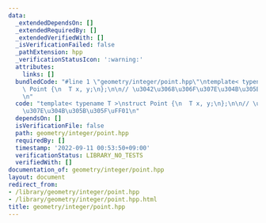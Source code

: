 ```yaml
---
data:
  _extendedDependsOn: []
  _extendedRequiredBy: []
  _extendedVerifiedWith: []
  _isVerificationFailed: false
  _pathExtension: hpp
  _verificationStatusIcon: ':warning:'
  attributes:
    links: []
  bundledCode: "#line 1 \"geometry/integer/point.hpp\"\ntemplate< typename T >\nstruct\
    \ Point {\n  T x, y;\n};\n\n// \u3042\u3068\u306F\u307E\u304B\u305B\u305F\uFF01\
    \n"
  code: "template< typename T >\nstruct Point {\n  T x, y;\n};\n\n// \u3042\u3068\u306F\
    \u307E\u304B\u305B\u305F\uFF01\n"
  dependsOn: []
  isVerificationFile: false
  path: geometry/integer/point.hpp
  requiredBy: []
  timestamp: '2022-09-11 00:53:50+09:00'
  verificationStatus: LIBRARY_NO_TESTS
  verifiedWith: []
documentation_of: geometry/integer/point.hpp
layout: document
redirect_from:
- /library/geometry/integer/point.hpp
- /library/geometry/integer/point.hpp.html
title: geometry/integer/point.hpp
---
```

